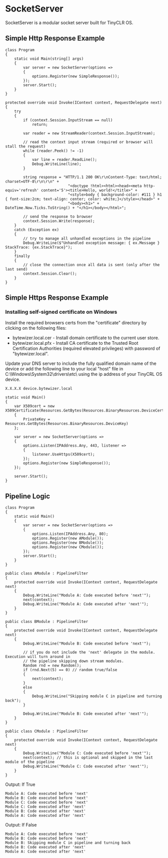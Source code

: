 # SocketServer

SocketServer is a modular socket server built for TinyCLR OS.

## Simple Http Response Example

```CSharp
class Program
{
    static void Main(string[] args)
    {
        var server = new SocketServer(options =>
        {
            options.Register(new SimpleResponse());
        });
        server.Start();
    }
}

protected override void Invoke(IContext context, RequestDelegate next)
{
    try
    {
        if (context.Session.InputStream == null)
            return;
        
        var reader = new StreamReader(context.Session.InputStream);

        // read the context input stream (required or browser will stall the request)
        while (reader.Peek() != -1)
        {
            var line = reader.ReadLine();
            Debug.WriteLine(line);
        }

        string response = "HTTP/1.1 200 OK\r\nContent-Type: text/html; charset=UTF-8\r\n\r\n" +
                            "<doctype !html><html><head><meta http-equiv='refresh' content='5'><title>Hello, world!</title>" +
                            "<style>body { background-color: #111 } h1 { font-size:2cm; text-align: center; color: white;}</style></head>" +
                            "<body><h1>" + DateTime.Now.Ticks.ToString() + "</h1></body></html>";

        // send the response to browser
        context.Session.Write(response);           
    }
    catch (Exception ex)
    {
        // try to manage all unhandled exceptions in the pipeline
        Debug.WriteLine($"Unhandled exception message: { ex.Message } StackTrace: {ex.StackTrace}");
    }
    finally
    {
        // close the connection once all data is sent (only after the last send)
        context.Session.Clear();
    }
}
```

## Simple Https Response Example

### Installing self-signed certificate on Windows

Install the required browsers certs from the "certificate" directory by clicking on the following files:

* bytewizer.local.cer - Install domain certificate to the current user store.
* bytewizer.local.pfx - Install CA certificate to the Trusted Root Certification Authorities (required elevated privileges) with password of "bytewizer.local".

Update your DNS server to include the fully qualified domain name of the device or add the following line to your local "host" file in C:\Windows\System32\drivers\etc\ using the ip address of your TinyCRL OS device.

```console
X.X.X.X device.bytewizer.local  
```

```CSharp
static void Main()
{
    var X509cert = new X509Certificate(Resources.GetBytes(Resources.BinaryResources.DeviceCert))
    {
        PrivateKey = Resources.GetBytes(Resources.BinaryResources.DeviceKey)
    };

    var server = new SocketServer(options =>
    {
        options.Listen(IPAddress.Any, 443, listener =>
        {
            listener.UseHttps(X509cert);
        });
        options.Register(new SimpleResponse());
    });

    server.Start();
}
```

## Pipeline Logic

```CSharp
class Program
{
    static void Main()
    {
        var server = new SocketServer(options =>
        {
            options.Listen(IPAddress.Any, 80);
            options.Register(new AModule());
            options.Register(new BModule());
            options.Register(new CModule());
        });
        server.Start();
    }
}

public class AModule : PipelineFilter
{
    protected override void Invoke(IContext context, RequestDelegate next)
    {
        Debug.WriteLine("Module A: Code executed before 'next'");
        next(context);
        Debug.WriteLine("Module A: Code executed after 'next'");
    }
}

public class BModule : PipelineFilter
{
    protected override void Invoke(IContext context, RequestDelegate next)
    {
        Debug.WriteLine("Module B: Code executed before 'next'");

        // if you do not include the 'next' delegate in the module. Execution will turn around in
        // the pipeline skipping down stream modules.  
        Random rnd = new Random();
        if (rnd.Next(5) == 0) // random true/false
        {
            next(context);
        }
        else
        {
            Debug.WriteLine("Skipping module C in pipeline and turning back");
        }

        Debug.WriteLine("Module B: Code executed after 'next'");
    }
}

public class CModule : PipelineFilter
{
    protected override void Invoke(IContext context, RequestDelegate next)
    {
        Debug.WriteLine("Module C: Code executed before 'next'");
        next(context); // this is optional and skipped in the last module of the pipeline
        Debug.WriteLine("Module C: Code executed after 'next'");
    }
}
```

Output: If True

```console
Module A: Code executed before 'next'
Module B: Code executed before 'next'
Module C: Code executed before 'next'
Module C: Code executed after 'next'
Module B: Code executed after 'next'
Module A: Code executed after 'next'
```

Output: If False

```console
Module A: Code executed before 'next'
Module B: Code executed before 'next'
Module B: Skipping module C in pipeline and turning back
Module B: Code executed after 'next'
Module A: Code executed after 'next'
```
